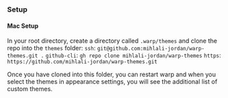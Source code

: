 ### Setup

#### Mac Setup

In your root directory, create a directory called `.warp/themes` and clone the repo into the `themes` folder:
`ssh`: `git@github.com:mihlali-jordan/warp-themes.git .`
`github-cli`: `gh repo clone mihlali-jordan/warp-themes`
`https`: `https://github.com/mihlali-jordan/warp-themes.git`

Once you have cloned into this folder, you can restart warp and when you select the themes in appearance settings, you will see the additional list of custom themes.
